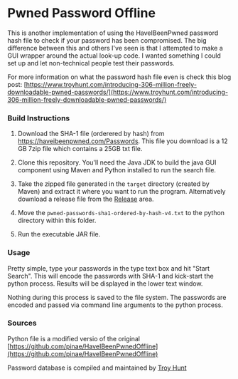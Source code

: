 # Pwned Password Offline

This is another implementation of using the HaveIBeenPwned password hash file to check if your password has been compromised. The big difference between this and others I've seen is that I attempted to make a GUI wrapper around the actual look-up code. I wanted something I could set up and let non-technical people test their passwords. 

For more information on what the password hash file even is check this blog post: [https://www.troyhunt.com/introducing-306-million-freely-downloadable-pwned-passwords/](https://www.troyhunt.com/introducing-306-million-freely-downloadable-pwned-passwords/)

### Build Instructions

1. Download the SHA-1 file (orderered by hash) from https://haveibeenpwned.com/Passwords. This file you download is a 12 GB 7zip file which contains a 25GB txt file.

2. Clone this repository. You'll need the Java JDK to build the java GUI component using Maven and Python installed to run the search file. 

3. Take the zipped file generated in the `target` directory (created by Maven) and extract it where you want to run the program. Alternatively download a release file from the [Release](https://github.com/eau-claire-energy-cooperative/pwned-password-offline-gui/releases) area. 

4. Move the `pwned-passwords-sha1-ordered-by-hash-v4.txt` to the python directory within this folder. 

5. Run the executable JAR file. 

### Usage

Pretty simple, type your passwords in the type text box and hit "Start Search". This will encode the passwords with SHA-1 and kick-start the python process. Results will be displayed in the lower text window. 

Nothing during this process is saved to the file system. The passwords are encoded and passed via command line arguments to the python process.

### Sources

Python file is a modified versio of the original [https://github.com/pinae/HaveIBeenPwnedOffline](https://github.com/pinae/HaveIBeenPwnedOffline)

Password database is compiled and maintained by [Troy Hunt](https://haveibeenpwned.com/)
